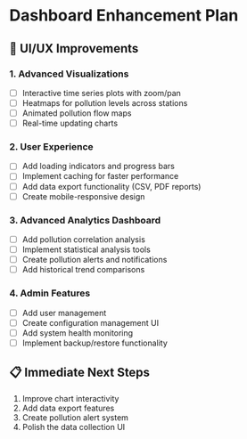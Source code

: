 # Dashboard Enhancement Plan

## 🎨 UI/UX Improvements

### 1. Advanced Visualizations
- [ ] Interactive time series plots with zoom/pan
- [ ] Heatmaps for pollution levels across stations
- [ ] Animated pollution flow maps
- [ ] Real-time updating charts

### 2. User Experience
- [ ] Add loading indicators and progress bars
- [ ] Implement caching for faster performance
- [ ] Add data export functionality (CSV, PDF reports)
- [ ] Create mobile-responsive design

### 3. Advanced Analytics Dashboard
- [ ] Add pollution correlation analysis
- [ ] Implement statistical analysis tools
- [ ] Create pollution alerts and notifications
- [ ] Add historical trend comparisons

### 4. Admin Features
- [ ] Add user management
- [ ] Create configuration management UI
- [ ] Add system health monitoring
- [ ] Implement backup/restore functionality

## 📋 Immediate Next Steps
1. Improve chart interactivity
2. Add data export features
3. Create pollution alert system
4. Polish the data collection UI
